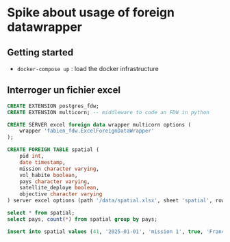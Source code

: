 # Spike about usage of foreign datawrapper

## Getting started

* `docker-compose up` : load the docker infrastructure

## Interroger un fichier excel

```sql
CREATE EXTENSION postgres_fdw;
CREATE EXTENSION multicorn; -- middleware to code an FDW in python

CREATE SERVER excel foreign data wrapper multicorn options (
    wrapper 'fabien_fdw.ExcelForeignDataWrapper'
);

CREATE FOREIGN TABLE spatial (
    pid int,
    date timestamp,
    mission character varying,
    vol_habite boolean,
    pays character varying,
    satellite_deploye boolean,
    objective character varying
) server excel options (path '/data/spatial.xlsx', sheet 'spatial', rowid_column 'pid');

select * from spatial;
select pays, count(*) from spatial group by pays;

insert into spatial values (41, '2025-01-01', 'mission 1', true, 'France', true, 'objectif 1');
```
